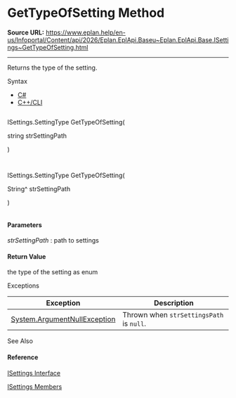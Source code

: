 # GetTypeOfSetting Method

**Source URL:** https://www.eplan.help/en-us/Infoportal/Content/api/2026/Eplan.EplApi.Baseu~Eplan.EplApi.Base.ISettings~GetTypeOfSetting.html

---

Returns the type of the setting.

Syntax

- [C#](#i-syntax-CS)
- [C++/CLI](#i-syntax-CPP2005)

```
```
ISettings.SettingType GetTypeOfSetting( 
   string strSettingPath
)
```
```

```
```
ISettings.SettingType GetTypeOfSetting( 
   String^ strSettingPath
)
```
```

#### Parameters

*strSettingPath*
:   path to settings

#### Return Value

the type of the setting as enum

Exceptions

| Exception | Description |
| --- | --- |
| [System.ArgumentNullException](#) | Thrown when `strSettingsPath` is `null`. |



See Also

#### Reference

[ISettings Interface](Eplan.EplApi.Baseu~Eplan.EplApi.Base.ISettings.html)
  
[ISettings Members](Eplan.EplApi.Baseu~Eplan.EplApi.Base.ISettings_members.html)